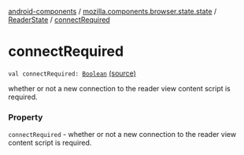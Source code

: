[android-components](../../index.md) / [mozilla.components.browser.state.state](../index.md) / [ReaderState](index.md) / [connectRequired](./connect-required.md)

# connectRequired

`val connectRequired: `[`Boolean`](https://kotlinlang.org/api/latest/jvm/stdlib/kotlin/-boolean/index.html) [(source)](https://github.com/mozilla-mobile/android-components/blob/master/components/browser/state/src/main/java/mozilla/components/browser/state/state/ReaderState.kt#L22)

whether or not a new connection to the reader view
content script is required.

### Property

`connectRequired` - whether or not a new connection to the reader view
content script is required.